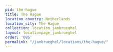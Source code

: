 ```yaml
---
pid: the-hague
title: The Hague
location_country: Netherlands
location_city: The Hague
collection: location_janbrueghel
layout: locationpage_janbrueghel
order: '086'
permalink: "/janbrueghel/locations/the-hague/"
---
```

